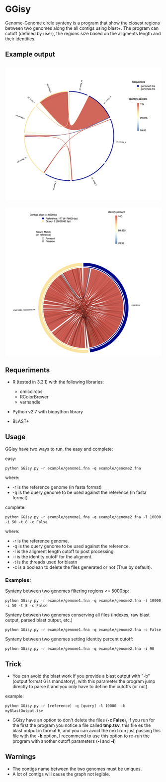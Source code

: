 # GGisy
Genome-Genome circle synteny is a program that show the closest regions between two genomes along the all contigs using blast+. The program can cutoff (defined by user), the regions size based on the aligments length and their identities.

## Example output

![](example/synteny1.png)
------
![](example/synteny2.png)

## Requeriments

* R (tested in 3.3.1) with the following libraries:
	* omiccircos
	* RColorBrewer
	* varhandle

* Python v2.7 with biopython library
* BLAST+

## Usage

GGisy have two ways to run, the easy and complete:

easy:

	python GGisy.py -r example/genome1.fna -q example/genome2.fna
	
where:

* -r is the reference genome (in fasta format)
* -q is the query genome to be used against the reference (in fasta format).

complete:

	python GGisy.py -r example/genome1.fna -q example/genome2.fna -l 10000 -i 50 -t 8 -c False
	
where:

* -r is the reference genome.
* -q is the query genome to be used against the reference.
* -l is the aligment length cutoff to post processing.
* -i is the identity cutoff for the aligment.
* -t is the threads used for blastn
* -c is a boolean to delete the files generated or not (True by default).

### Examples:

Synteny between two genomes filtering regions <= 5000bp:

	python GGisy.py -r example/genome1.fna -q example/genome2.fna -l 10000 -i 50 -t 8 -c False
	
Synteny between two genomes conserving all files (indexes, raw blast output, parsed blast output, etc.)

	python GGisy.py -r example/genome1.fna -q example/genome2.fna -c False

Synteny between two genomes setting identity percent cutoff:

	python GGisy.py -r example/genome1.fna -q example/genome2.fna -i 90


## Trick

* You can avoid the blast work if you provide a blast output with "-b" (output format 6 is mandatory), with this parameter the program jump directly to parse it and you only have to define the cutoffs (or not).

example:
	
	python GGisy.py -r [reference] -q [query] -l 10000  -b myBlastOutput.tsv

* GGisy have an option to don't delete the files (**-c False**), if you run for the first the program you notice a file called **tmp.tsv**, this file es the blast output in format 6, and you can avoid the next run just passing this file with the **-b** option, I recommend to use this option to re-run the program with another cutoff parameters (**-l** and **-i**)
	
## Warnings

* The contigs name between the two genomes must be uniques.
* A lot of contigs will cause the graph not legible.